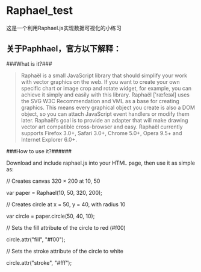Raphael_test
============

这是一个利用Raphael.js实现数据可视化的小练习

关于Paphhael，官方以下解释：
---------------------------

###What is it?###
>Raphaël is a small JavaScript library that should simplify your work with vector graphics on the web. If you want to create your own specific chart or image crop and rotate widget, for example, you can achieve it simply and easily with this library.
Raphaël ['ræfeɪəl] uses the SVG W3C Recommendation and VML as a base for creating graphics. This means every graphical object you create is also a DOM object, so you can attach JavaScript event handlers or modify them later. Raphaël’s goal is to provide an adapter that will make drawing vector art compatible cross-browser and easy.
Raphaël currently supports Firefox 3.0+, Safari 3.0+, Chrome 5.0+, Opera 9.5+ and Internet Explorer 6.0+.

###How to use it?######

Download and include raphael.js into your HTML page, then use it as simple as:

// Creates canvas 320 × 200 at 10, 50

var paper = Raphael(10, 50, 320, 200);

// Creates circle at x = 50, y = 40, with radius 10

var circle = paper.circle(50, 40, 10);

// Sets the fill attribute of the circle to red (#f00)

circle.attr("fill", "#f00");

// Sets the stroke attribute of the circle to white

circle.attr("stroke", "#fff");
